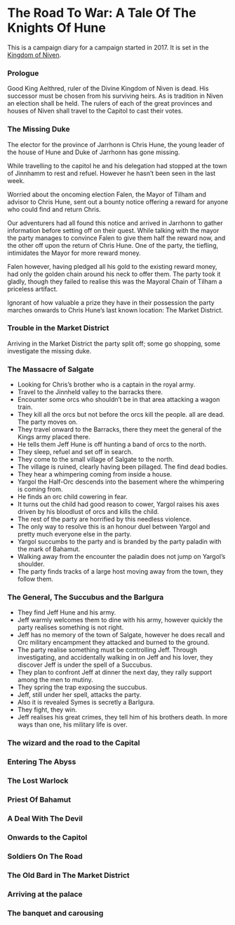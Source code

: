# The Road To War: A Tale Of The Knights Of Hune

This is a campaign diary for a campaign started in 2017. It is set in the [Kingdom of Niven](https://github.com/JoeHaHart/dungeons-and-dragons/blob/master/world/nations/kingdom-of-niven.md).

### Prologue
Good King Aelthred, ruler of the Divine Kingdom of Niven is dead. His successor must be chosen from his surviving heirs. As is tradition in Niven an election shall be held. The rulers of each of the great provinces and houses of Niven shall travel to the Capitol to cast their votes.

### The Missing Duke
The elector for the province of Jarrhonn is Chris Hune, the young leader of the house of Hune and Duke of Jarrhonn has gone missing.

While travelling to the capitol he and his delegation had stopped at the town of Jinnhamm to rest and refuel. However he hasn’t been seen in the last week.

Worried about the oncoming election Falen, the Mayor of Tilham and advisor to Chris Hune, sent out a bounty notice offering a reward for anyone who could find and return Chris.

Our adventurers had all found this notice and arrived in Jarrhonn to gather information before setting off on their quest. While talking with the mayor the party manages to convince Falen to give them half the reward now, and the other off upon the return of Chris Hune. One of the party, the tiefling, intimidates the Mayor for more reward money.

Falen however, having pledged all his gold to the existing reward money, had only the golden chain around his neck to offer them. The party took it gladly, though they failed to realise this was the Mayoral Chain of Tilham a priceless artifact.

Ignorant of how valuable a prize they have in their possession the party marches onwards to Chris Hune’s last known location: The Market District.

### Trouble in the Market District
Arriving in the Market District the party split off; some go shopping, some investigate the missing duke. 

### The Massacre of Salgate
- Looking for Chris’s brother who is a captain in the royal army.
- Travel to the Jinnheld valley to the barracks there.
- Encounter some orcs who shouldn’t be in that area attacking a wagon train.
- They kill all the orcs but not before the orcs kill the people. all are dead. The party moves on.
- They travel onward to the Barracks, there they meet the general of the Kings army placed there.
- He tells them Jeff Hune is off hunting a band of orcs to the north.
- They sleep, refuel and set off in search.
- They come to the small village of Salgate to the north.
- The village is ruined, clearly having been pillaged. The find dead bodies.
- They hear a whimpering coming from inside a house.
- Yargol the Half-Orc descends into the basement where the whimpering is coming from.
- He finds an orc child cowering in fear.
- It turns out the child had good reason to cower, Yargol raises his axes driven by his bloodlust of orcs and kills the child.
- The rest of the party are horrified by this needless violence.
- The only way to resolve this is an honour duel between Yargol and pretty much everyone else in the party.
- Yargol succumbs to the party and is branded by the party paladin with the mark of Bahamut.
- Walking away from the encounter the paladin does not jump on Yargol’s shoulder.
- The party finds tracks of a large host moving away from the town, they follow them.

### The General, The Succubus and the Barlgura
- They find Jeff Hune and his army.
- Jeff warmly welcomes them to dine with his army, however quickly the party realises something is not right.
- Jeff has no memory of the town of Salgate, however he does recall and Orc military encampment they attacked and burned to the ground.
- The party realise something must be controlling Jeff. Through investigating, and accidentally walking in on Jeff and his lover, they discover Jeff is under the spell of a Succubus.
- They plan to confront Jeff at dinner the next day, they rally support among the men to mutiny.
- They spring the trap exposing the succubus.
- Jeff, still under her spell, attacks the party.
- Also it is revealed Symes is secretly a Barlgura.
- They fight, they win.
- Jeff realises his great crimes, they tell him of his brothers death. In more ways than one, his military life is over.

### The wizard and the road to the Capital
### Entering The Abyss
### The Lost Warlock
### Priest Of Bahamut
### A Deal With The Devil
### Onwards to the Capitol
### Soldiers On The Road
### The Old Bard in The Market District
### Arriving at the palace
### The banquet and carousing
### 
